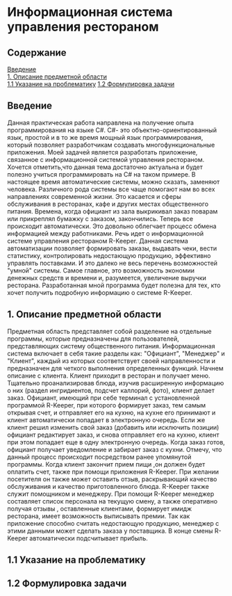 # Информационная система управления рестораном
## Содержание
[Введение](#introduction)  
[1. Описание предметной области](#domainDescription)  
[1.1 Указание на проблематику](#existingProblems) 
[1.2 Формулировка задачи](#problemstatement) 

<a name="introduction"/>

## Введение


Данная практическая работа направлена на получение опыта программирования на языке С#. С#- это объектно-ориентированный язык, простой и в то же время мощный язык программирования, который позволяет разработчикам создавать многофункциональные приложения. Моей задачей является разработать приложение, связанное с информационной системой управления рестораном.  Хочется отметить,что данная тема достаточно актуальна и будет полезно учиться программировать на C# на таком примере.
В настоящее время автоматические системы, можно сказать, заменяют человека. Различного рода системы все чаще помогают нам во всех направлениях современной жизни. Это касается и сферы обслуживания в ресторанах, кафе и других местах общественного питания. Времена, когда официант из зала выкрикивал заказ поварам или прикреплял бумажку с заказом, закончились. Теперь все происходит автоматически. Это довольно облегчает процесс обмена информацией между работниками. Речь идет о информационной системе управления рестораном R-Keeper. Данная система автоматизации позволяет формировать заказы, выдавать чеки, вести статистику, контролировать недостающую продукцию, эффективно управлять поставками. И это далеко не весь перечень возможностей "умной" системы. Самое главное, это возможность экономии денежных средств и времени и, разумеется, увеличение выручки ресторана. Разработанная мной программа будет полезна для тех, кто хочет получить подробную информацию о системе R-Keeper.  

<a name="domainDescription"/>

## 1. Описание предметной области

Предметная область представляет собой разделение на отдельные программы, которые предназначены для пользователей, представляющих систему общественного питания. Информационная система включает в себя такие разделы как: "Официант", "Менеджер" и "Клиент", каждый из которых соответствует своей направленности и предназначен для четкого выполнения определенных функций. Начнем описание с клиента. Клиент приходит в ресторан и получает меню. Тщательно проанализировав блюда, изучив расширенную информацию о них (раздел ингридиентов, подсчет каллорий, фото), клиент делает заказ. Официант, имеющий при себе терминал с установленной программой R-Keeper, при которого формирует заказ, тем самым открывая счет, и отправляет его на кухню, на кухне его принимают и клиент автоматически попадает в электронную очередь. Если же клиент решил изменить свой заказ (добавить или исключить позиции) официант редактирует заказ, и снова отправляет его на кухню, клиент при этом попадает еще в одну электронную очередь. Когда заказ готов, официант получает уведомление и забирает заказ с кухни. Отмечу, что данный процесс происходит посредством ранее упомянутой программы. Когда клиент закончит прием пищи ,он должен будет оплатить счет, также при помощи приложения R-Keeper. При желании посетителя он также может оставить отзыв, раскрывающий качество обслуживания и качество приготовленного блюда. R-Keeper также служит помощником и менеджеру. При помощи R-Keeper менеджер составляет список персонала на текущую смену, а также оперативно получая отзывы , оставленные клиентами, формирует имидж ресторана, имеет возможность выписывать премии. Так как приложение способно считать недостающую продукцию, менеджер с этими данными может сделать заказа у поставщика. В конце смены R-Keeper автоматически подсчитывает прибыль.

<a name="existingProblems"/>

## 1.1 Указание на проблематику



<a name="#problemstatement"/>

## 1.2 Формулировка задачи
